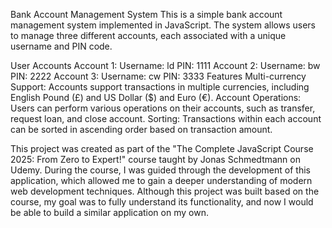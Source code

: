 Bank Account Management System
This is a simple bank account management system implemented in JavaScript. The system allows users to manage three different accounts, each associated with a unique username and PIN code.

User Accounts
Account 1:
Username: ld
PIN: 1111
Account 2:
Username: bw
PIN: 2222
Account 3:
Username: cw
PIN: 3333
Features
Multi-currency Support: Accounts support transactions in multiple currencies, including English Pound (£) and US Dollar ($) and Euro (€).
Account Operations: Users can perform various operations on their accounts, such as transfer, request loan, and close account.
Sorting: Transactions within each account can be sorted in ascending order based on transaction amount.

This project was created as part of the "The Complete JavaScript Course 2025: From Zero to Expert!" course taught by Jonas Schmedtmann on Udemy. During the course, I was guided through the development of this application, which allowed me to gain a deeper understanding of modern web development techniques. Although this project was built based on the course, my goal was to fully understand its functionality, and now I would be able to build a similar application on my own.
